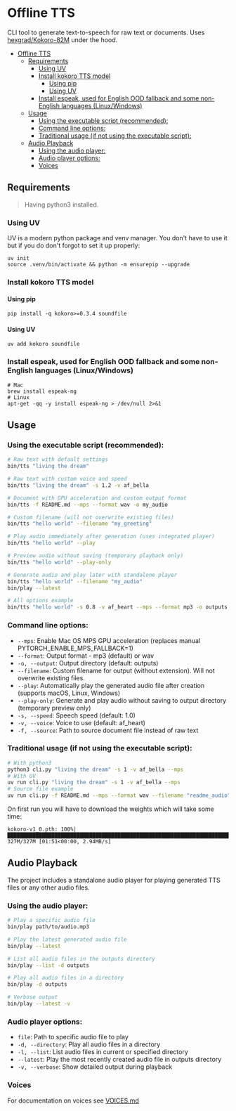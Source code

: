 # Offline TTS
CLI tool to generate text-to-speech for raw text or documents. Uses [hexgrad/Kokoro-82M](https://huggingface.co/hexgrad/Kokoro-82M) under the hood.

- [Offline TTS](#offline-tts)
  - [Requirements](#requirements)
    - [Using UV](#using-uv)
    - [Install kokoro TTS model](#install-kokoro-tts-model)
      - [Using pip](#using-pip)
      - [Using UV](#using-uv-1)
    - [Install espeak, used for English OOD fallback and some non-English languages (Linux/Windows)](#install-espeak-used-for-english-ood-fallback-and-some-non-english-languages-linuxwindows)
  - [Usage](#usage)
    - [Using the executable script (recommended):](#using-the-executable-script-recommended)
    - [Command line options:](#command-line-options)
    - [Traditional usage (if not using the executable script):](#traditional-usage-if-not-using-the-executable-script)
  - [Audio Playback](#audio-playback)
    - [Using the audio player:](#using-the-audio-player)
    - [Audio player options:](#audio-player-options)
    - [Voices](#voices)


## Requirements

> Having python3 installed.

### Using UV
UV is a modern python package and venv manager. You don't have to use it but if you do don't forgot to set it up properly:

```
uv init
source .venv/bin/activate && python -m ensurepip --upgrade
```

### Install kokoro TTS model

#### Using pip 

```
pip install -q kokoro>=0.3.4 soundfile
```

#### Using UV

```
uv add kokoro soundfile
```

### Install espeak, used for English OOD fallback and some non-English languages (Linux/Windows)

```
# Mac
brew install espeak-ng
# Linux
apt-get -qq -y install espeak-ng > /dev/null 2>&1
```

## Usage

### Using the executable script (recommended):
```bash
# Raw text with default settings
bin/tts "living the dream"

# Raw text with custom voice and speed
bin/tts "living the dream" -s 1.2 -v af_bella

# Document with GPU acceleration and custom output format
bin/tts -f README.md --mps --format wav -o my_audio

# Custom filename (will not overwrite existing files)
bin/tts "hello world" --filename "my_greeting"

# Play audio immediately after generation (uses integrated player)
bin/tts "hello world" --play

# Preview audio without saving (temporary playback only)
bin/tts "hello world" --play-only

# Generate audio and play later with standalone player
bin/tts "hello world" --filename "my_audio"
bin/play --latest

# All options example
bin/tts "hello world" -s 0.8 -v af_heart --mps --format mp3 -o outputs --filename "custom_audio" --play
```

### Command line options:
- `--mps`: Enable Mac OS MPS GPU acceleration (replaces manual PYTORCH_ENABLE_MPS_FALLBACK=1)
- `--format`: Output format - mp3 (default) or wav
- `-o, --output`: Output directory (default: outputs)
- `--filename`: Custom filename for output (without extension). Will not overwrite existing files.
- `--play`: Automatically play the generated audio file after creation (supports macOS, Linux, Windows)
- `--play-only`: Generate and play audio without saving to output directory (temporary preview only)
- `-s, --speed`: Speech speed (default: 1.0)
- `-v, --voice`: Voice to use (default: af_heart)
- `-f, --source`: Path to source document file instead of raw text

### Traditional usage (if not using the executable script):

```bash
# With python3
python3 cli.py "living the dream" -s 1 -v af_bella --mps
# With UV
uv run cli.py "living the dream" -s 1 -v af_bella --mps
# Source file example
uv run cli.py -f README.md --mps --format wav --filename "readme_audio"
```

On first run you will have to download the weights which will take some time:

```
kokoro-v1_0.pth: 100%|█████████████████████████████████████████████████████████████████████████████████████████████████████████████████████████████████████████████████████████████| 327M/327M [01:51<00:00, 2.94MB/s]
```

## Audio Playback

The project includes a standalone audio player for playing generated TTS files or any other audio files.

### Using the audio player:

```bash
# Play a specific audio file
bin/play path/to/audio.mp3

# Play the latest generated audio file
bin/play --latest

# List all audio files in the outputs directory
bin/play --list -d outputs

# Play all audio files in a directory
bin/play -d outputs

# Verbose output
bin/play --latest -v
```

### Audio player options:
- `file`: Path to specific audio file to play
- `-d, --directory`: Play all audio files in a directory
- `-l, --list`: List audio files in current or specified directory  
- `--latest`: Play the most recently created audio file in outputs directory
- `-v, --verbose`: Show detailed output during playback

### Voices

For documentation on voices see [VOICES.md](VOICES.md)